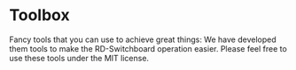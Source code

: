 # Toolbox
Fancy tools that you can use to achieve great things: We have developed them tools
to make the RD-Switchboard operation easier. Please feel free to use these tools
under the MIT license. 


